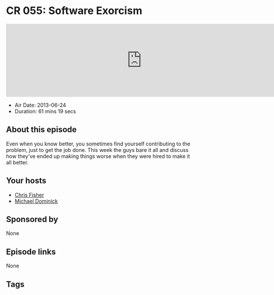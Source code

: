 # CR 055: Software Exorcism

<iframe src="https://player.fireside.fm/v2/MLf2ZzhC+vhbheGGG?theme=dark" width="740" height="200" frameborder="0" scrolling="no"></iframe>

* Air Date: 2013-06-24
* Duration: 61 mins 19 secs

## About this episode

Even when you know better, you sometimes find yourself contributing to the problem,  just to get the job done. This week the guys bare it all and discuss how they’ve ended up making things worse when they were hired to make it all better.


## Your hosts
* [Chris Fisher](https://coder.show/hosts/chrislas)
* [Michael Dominick](https://coder.show/hosts/michael)

## Sponsored by

None



## Episode links

None



## Tags

